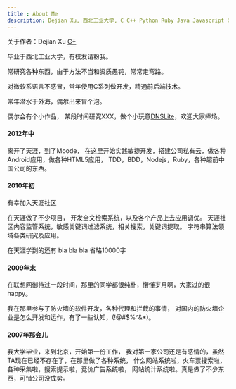 ```yaml
---
title : About Me
description: Dejian Xu, 西北工业大学, C C++ Python Ruby Java Javascript Coffeescript, bla bla bla
---
```


关于作者：Dejian Xu [G+](https://plus.google.com/116305544434538996428?rel=author)

毕业于西北工业大学，有校友请粉我。

常研究各种东西，由于方法不当和资质愚钝，常常走弯路。

对微软系语言不感冒，常年使用C系列做开发，精通前后端技术。

常年潜水于外海，偶尔出来冒个泡。

偶尔会有个小作品，
某段时间研究XXX，做个小玩意[DNSLite](https://play.google.com/store/apps/details?id=me.xu.DNSLite)，欢迎大家捧场。

#### 2012年中

离开了天涯，到了Moode，
在这里开始实践敏捷开发，搭建公司私有云，做各种Android应用，做各种HTML5应用，
TDD，BDD，Nodejs，Ruby，各种超前中国公司的东西。

#### 2010年初

有幸加入天涯社区

在天涯做了不少项目，
开发全文检索系统，以及各个产品上去应用调优。
天涯社区内容监管系统，敏感关键词过滤系统，相关搜索，关键词提取。
字符串算法领域各类研究及应用。

在天涯学到的还有 bla bla bla 省略10000字

#### 2009年末

在联想网御待过一段时间，那里的同学都很纯朴，懵懂岁月啊，大家过的很happy。

我在那里参与了防火墙的软件开发，各种代理和拦截的事情，
对国内的防火墙企业是怎么开发和运作，有了一些认知，(!@#$%^&*)。

#### 2007年那会儿

我大学毕业，来到北京，开始第一份工作，
我对第一家公司还是有感情的，虽然TA现在已经不存在了，在那里做了各种系统，
什么网站系统啦，火车票搜索啦，各种采集啦，搜索提示啦，竞价广告系统啦，
网站统计系统啦。真是做了不少东西，可惜公司没成势。
